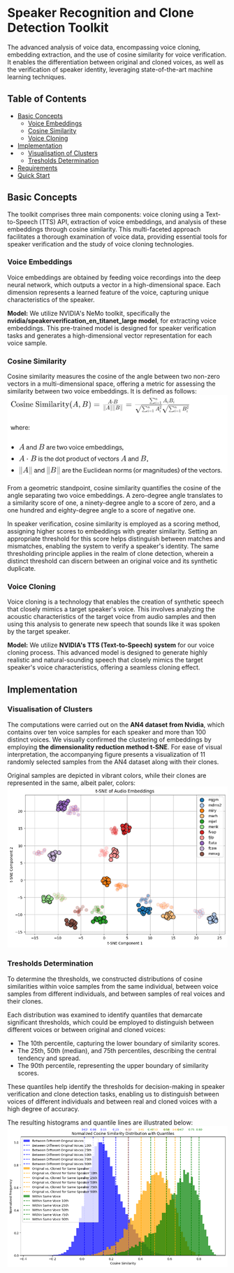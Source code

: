 # Speaker Recognition and Clone Detection Toolkit

The advanced analysis of voice data, encompassing voice cloning, embedding extraction, and the use of cosine similarity for voice verification. 
It enables the differentiation between original and cloned voices, as well as the verification of speaker identity, leveraging state-of-the-art machine learning techniques.

## Table of Contents
- [Basic Concepts](#basic-concepts)
  - [Voice Embeddings](#voice-embeddings)
  - [Cosine Similarity](#cosine-similarity)
  - [Voice Cloning](#voice-clonning)
- [Implementation](#implementation)
-   - [Visualisation of Clusters](#visualisation-of-clusters)
    - [Tresholds Determination](#tresholds-determination)
- [Requirements](#requirements)
- [Quick Start](#quick-start)

## Basic Concepts
The toolkit comprises three main components: voice cloning using a Text-to-Speech (TTS) API, extraction of voice embeddings, and analysis of these embeddings through cosine similarity. 
This multi-faceted approach facilitates a thorough examination of voice data, providing essential tools for speaker verification and the study of voice cloning technologies.
### Voice Embeddings
Voice embeddings are obtained by feeding voice recordings into the deep neural network, which outputs a vector in a high-dimensional space. Each dimension represents a learned feature of the voice, capturing unique characteristics of the speaker.

**Model:** We utilize NVIDIA's NeMo toolkit, specifically the **nvidia/speakerverification_en_titanet_large model**, for extracting voice embeddings. 
This pre-trained model is designed for speaker verification tasks and generates a high-dimensional vector representation for each voice sample.
### Cosine Similarity
Cosine similarity measures the cosine of the angle between two non-zero vectors in a multi-dimensional space, offering a metric for assessing the similarity between two voice embeddings. It is defined as follows:
![Cosine Similiraty](Cosine_Sim.png "Cosine Similiraty")

From a geometric standpoint, cosine similarity quantifies the cosine of the angle separating two voice embeddings. A zero-degree angle translates to a similarity score of one, a ninety-degree angle to a score of zero, and a one hundred and eighty-degree angle to a score of negative one.

In speaker verification, cosine similarity is employed as a scoring method, assigning higher scores to embeddings with greater similarity. Setting an appropriate threshold for this score helps distinguish between matches and mismatches, enabling the system to verify a speaker's identity. The same thresholding principle applies in the realm of clone detection, wherein a distinct threshold can discern between an original voice and its synthetic duplicate.

### Voice Cloning
Voice cloning is a technology that enables the creation of synthetic speech that closely mimics a target speaker's voice. This involves analyzing the acoustic characteristics of the target voice from audio samples and then using this analysis to generate new speech that sounds like it was spoken by the target speaker.

**Model:** We utilize **NVIDIA's TTS (Text-to-Speech) system** for our voice cloning process. This advanced model is designed to generate highly realistic and natural-sounding speech that closely mimics the target speaker's voice characteristics, offering a seamless cloning effect.
## Implementation
### Visualisation of Clusters
The computations were carried out on the **AN4 dataset from Nvidia**, which contains over ten voice samples for each speaker and more than 100 distinct voices. 
We visually confirmed the clustering of embeddings by employing **the dimensionality reduction method t-SNE**. For ease of visual interpretation, the accompanying figure presents a visualization of 11 randomly selected samples from the AN4 dataset along with their clones. 

Original samples are depicted in vibrant colors, while their clones are represented in the same, albeit paler, colors:
![t-SNE - compare real and cloned voices](t-SNE.jpg "t-SNE - compare real and cloned voices")
### Tresholds Determination
To determine the thresholds, we constructed distributions of cosine similarities within voice samples from the same individual, between voice samples from different individuals, and between samples of real voices and their clones.

Each distribution was examined to identify quantiles that demarcate significant thresholds, which could be employed to distinguish between different voices or between original and cloned voices:

- The 10th percentile, capturing the lower boundary of similarity scores.
- The 25th, 50th (median), and 75th percentiles, describing the central tendency and spread.
- The 90th percentile, representing the upper boundary of similarity scores.

These quantiles help identify the thresholds for decision-making in speaker verification and clone detection tasks, enabling us to distinguish between voices of different individuals and between real and cloned voices with a high degree of accuracy.

The resulting histograms and quantile lines are illustrated below:
![Distributions - real, clonned, different](Distributions.png "Distributions - real, clonned, different")


